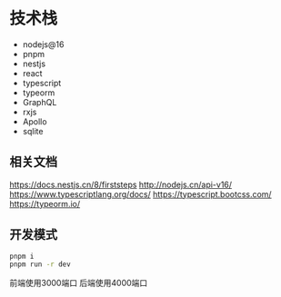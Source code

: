 # 技术栈
- nodejs@16
- pnpm
- nestjs
- react
- typescript
- typeorm
- GraphQL
- rxjs
- Apollo
- sqlite


## 相关文档
https://docs.nestjs.cn/8/firststeps
http://nodejs.cn/api-v16/
https://www.typescriptlang.org/docs/
https://typescript.bootcss.com/
https://typeorm.io/

## 开发模式
```bash
pnpm i
pnpm run -r dev
```

前端使用3000端口
后端使用4000端口


